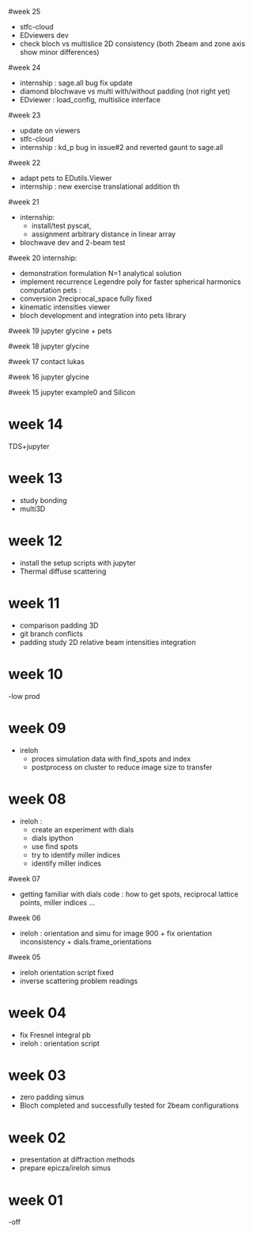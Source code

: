 #week 25
- stfc-cloud
- EDviewers dev
- check bloch vs multislice 2D consistency (both 2beam and zone axis show minor differences)

#week 24
- internship : sage.all bug fix update
- diamond blochwave vs multi with/without padding (not right yet)
- EDviewer : load_config, multislice interface

#week 23
- update on viewers
- stfc-cloud
- internship : kd_p bug in issue#2 and reverted gaunt to sage.all

#week 22
- adapt pets to EDutils.Viewer
- internship : new exercise translational addition th

#week 21
- internship:
   - install/test pyscat,
   - assignment arbitrary distance in linear array
- blochwave dev and 2-beam test

#week 20
internship:
  - demonstration formulation N=1 analytical solution
  - implement recurrence Legendre poly for faster spherical harmonics computation
pets :
  - conversion 2reciprocal_space fully fixed
  - kinematic intensities viewer
  - bloch development and integration into pets library

#week 19
jupyter glycine + pets

#week 18
jupyter glycine

#week 17
contact lukas

#week 16
jupyter glycine

#week 15
jupyter example0 and Silicon

# week 14
TDS+jupyter

# week 13
- study bonding
- multi3D

# week 12  
- install the setup scripts with jupyter
- Thermal diffuse scattering

# week 11
- comparison padding 3D
- git branch conflicts
- padding study 2D relative beam intensities integration

# week 10
-low prod

# week 09
- ireloh
  - proces simulation data with find_spots and index
  - postprocess on cluster to reduce image size to transfer

# week 08
- ireloh :
  - create an experiment with dials
  - dials ipython
  - use find spots
  - try to identify miller indices
  - identify miller indices

#week 07
- getting familiar with dials code : how to get spots, reciprocal lattice points, miller indices ...

#week 06
- ireloh : orientation and simu for image 900 + fix orientation inconsistency + dials.frame_orientations

#week 05
- ireloh orientation script fixed
- inverse scattering problem readings

# week 04
- fix Fresnel integral pb
- ireloh : orientation script

# week 03
- zero padding simus
- Bloch completed and successfully tested for 2beam configurations

# week 02
- presentation at diffraction methods
- prepare epicza/ireloh simus

# week 01
-off
